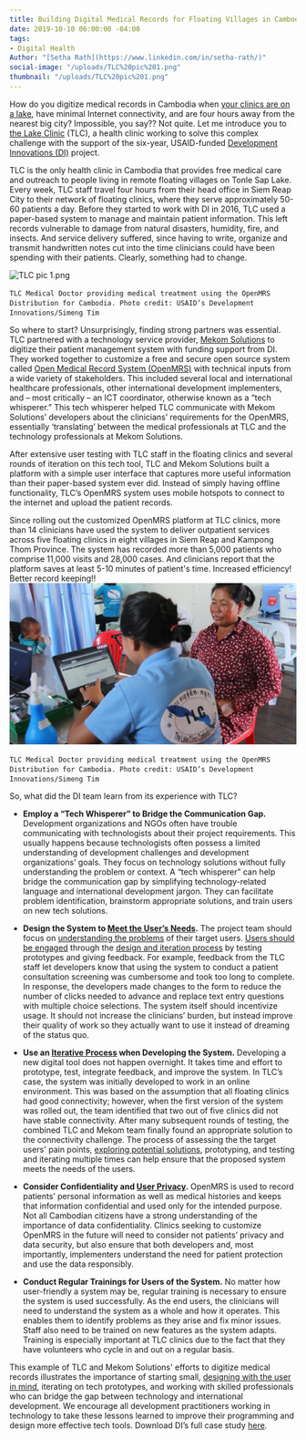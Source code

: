 ```yaml
---
title: Building Digital Medical Records for Floating Villages in Cambodia
date: 2019-10-10 06:00:00 -04:00
tags:
- Digital Health
Author: "[Setha Rath](https://www.linkedin.com/in/setha-rath/)"
social-image: "/uploads/TLC%20pic%201.png"
thumbnail: "/uploads/TLC%20pic%201.png"
---
```


How do you digitize medical records in Cambodia when [your clinics are on a lake](https://www.youtube.com/watch?v=5DRZBiE6BTE), have minimal Internet connectivity, and are four hours away from the nearest big city? Impossible, you say?? Not quite. Let me introduce you to [the Lake Clinic](https://www.lakeclinic.org/) (TLC), a health clinic working to solve this complex challenge with the support of the six-year, USAID-funded [Development Innovations (DI)](https://www.development-innovations.org) project.

TLC is the only health clinic in Cambodia that provides free medical care and outreach to people living in remote floating villages on Tonle Sap Lake. Every week, TLC staff travel four hours from their head office in Siem Reap City to their network of floating clinics, where they serve approximately 50-60 patients a day. Before they started to work with DI in 2016, TLC used a paper-based system to manage and maintain patient information. This left records vulnerable to damage from natural disasters, humidity, fire, and insects. And service delivery suffered, since having to write, organize and transmit handwritten notes cut into the time clinicians could have been spending with their patients. Clearly, something had to change.

<!--more-->

![TLC pic 1.png](/uploads/TLC%20pic%201.png)

`TLC Medical Doctor providing medical treatment using the OpenMRS Distribution for Cambodia. Photo credit: USAID’s Development Innovations/Simeng Tim`

So where to start? Unsurprisingly, finding strong partners was essential. TLC partnered with a technology service provider, [Mekom Solutions](https://mekomsolutions.com/) to digitize their patient management system with funding support from DI. They worked together to customize a free and secure open source system called [Open Medical Record System (OpenMRS)](https://openmrs.org/) with technical inputs from a wide variety of stakeholders. This included several local and international healthcare professionals, other international development implementers, and – most critically – an ICT coordinator, otherwise known as a “tech whisperer.” This tech whisperer helped TLC communicate with Mekom Solutions’ developers about the clinicians’ requirements for the OpenMRS, essentially ‘translating’ between the medical professionals at TLC and the technology professionals at Mekom Solutions.

After extensive user testing with TLC staff in the floating clinics and several rounds of iteration on this tech tool, TLC and Mekom Solutions built a platform with a simple user interface that captures more useful information than their paper-based system ever did. Instead of simply having offline functionality, TLC’s OpenMRS system uses mobile hotspots to connect to the internet and upload the patient records.

Since rolling out the customized OpenMRS platform at TLC clinics, more than 14 clinicians have used the system to deliver outpatient services across five floating clinics in eight villages in Siem Reap and Kampong Thom Province. The system has recorded more than 5,000 patients who comprise 11,000 visits and 28,000 cases. And clinicians report that the platform saves at least 5-10 minutes of patient's time.  Increased efficiency! Better record keeping!! ![TLC pic 2.png](/uploads/TLC%20pic%202.png)

`TLC Medical Doctor providing medical treatment using the OpenMRS Distribution for Cambodia. Photo credit: USAID’s Development Innovations/Simeng Tim`

So, what did the DI team learn from its experience with TLC?

* **Employ a “Tech Whisperer” to Bridge the Communication Gap.** Development organizations and NGOs often have trouble communicating with technologists about their project requirements. This usually happens because technologists often possess a limited understanding of development challenges and development organizations’ goals. They focus on technology solutions without fully understanding the problem or context. A “tech whisperer” can help bridge the communication gap by simplifying technology-related language and international development jargon. They can facilitate problem identification, brainstorm appropriate solutions, and train users on new tech solutions.

* **Design the System to [Meet the User’s Needs](https://dai-global-digital.com/5-tips-for-doing-international-design-research.html).**  The project team should focus on [understanding the problems](https://dai-global-digital.com/app-ui.html) of their target users.  [Users should be engaged](https://dai-global-digital.com/nobody-cares-what-tech-you-use.html) through the [design and iteration process](https://www.development-innovations.org/blog/tips-tricks-design/) by testing prototypes and giving feedback. For example, feedback from the TLC staff let developers know that using the system to conduct a patient consultation screening was cumbersome and took too long to complete. In response, the developers made changes to the form to reduce the number of clicks needed to advance and replace text entry questions with multiple choice selections. The system itself should incentivize usage. It should not increase the clinicians’ burden, but instead improve their quality of work so they actually want to use it instead of dreaming of the status quo.

* **Use an [Iterative Process](https://dai-global-digital.com/cambodia-second-chance-fund.html) when Developing the System.** Developing a new digital tool does not happen overnight. It takes time and effort to prototype, test, integrate feedback, and improve the system. In TLC’s case, the system was initially developed to work in an online environment. This was based on the assumption that all floating clinics had good connectivity; however, when the first version of the system was rolled out, the team identified that two out of five clinics did not have stable connectivity. After many subsequent rounds of testing, the combined TLC and Mekom team finally found an appropriate solution to the connectivity challenge. The process of assessing the the target users' pain points, [exploring potential solutions](https://dai-global-digital.com/lean-design-for-development-a-practical-approach-to-human-centered-design.html), prototyping, and testing and iterating multiple times can help ensure that the proposed system meets the needs of the users.

* **Consider Confidentiality and [User Privacy](https://dai-global-digital.com/beyond-good-intentions-a-human-centred-approach-to-privacy-rights.html).** OpenMRS is used to record patients’ personal information as well as medical histories and keeps that information confidential and used only for the intended purpose. Not all Cambodian citizens have a strong understanding of the importance of data confidentiality. Clinics seeking to customize OpenMRS in the future will need to consider not patients’ privacy and data security, but also ensure that both developers and, most importantly, implementers understand the need for patient protection and use the data responsibly.

* **Conduct Regular Trainings for Users of the System.** No matter how user-friendly a system may be, regular training is necessary to ensure the system is used successfully. As the end users, the clinicians will need to understand the system as a whole and how it operates. This enables them to identify problems as they arise and fix minor issues. Staff also need to be trained on new features as the system adapts.  Training is especially important at TLC clinics due to the fact that they have volunteers who cycle in and out on a regular basis.

This example of TLC and Mekom Solutions' efforts to digitize medical records illustrates the importance of starting small, [designing with the user in mind](https://www.development-innovations.org/blog/why-do-we-care-about-user-research/), iterating on tech prototypes, and working with skilled professionals who can bridge the gap between technology and international development. We encourage all development practitioners working in technology to take these lessons learned to improve their programming and design more effective tech tools. Download DI’s full case study [here](https://www.development-innovations.org/wp-content/uploads/2019/09/TLC-Case-Study.pdf).